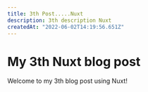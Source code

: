 ```yaml
---
title: 3th Post.....Nuxt
description: 3th description Nuxt
createdAt: "2022-06-02T14:19:56.651Z"
---
```


# My 3th Nuxt blog post

Welcome to my 3th blog post using Nuxt!
